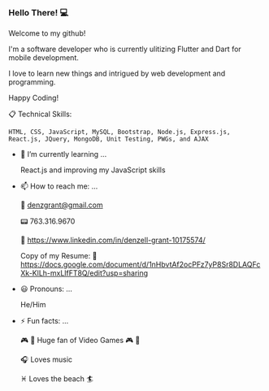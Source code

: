 ### Hello There! :computer:
  Welcome to my github! 
  
  I'm a software developer who is currently ulitizing Flutter and Dart for mobile development.
  
  I love to learn new things and intrigued by web development and programming.
  
  Happy Coding! 
  
  :clipboard: Technical Skills:
  
  `HTML, CSS, JavaScript, MySQL, Bootstrap, Node.js, Express.js, React.js, JQuery, MongoDB, Unit Testing, PWGs, and AJAX`

   
- 🌱 I’m currently learning ...

  React.js and improving my JavaScript skills
  
- 📫 How to reach me: ...

  :email: denzgrant@gmail.com

  :pager: 763.316.9670
  
  :office: https://www.linkedin.com/in/denzell-grant-10175574/
  
  Copy of my Resume: :scroll: https://docs.google.com/document/d/1nHbvtAf2ocPFz7yP8Sr8DLAQFcXk-KlLh-mxLlfFT8Q/edit?usp=sharing
 
  
- :smiley: Pronouns: ...

  He/Him
  
- ⚡ Fun facts: ...

  :video_game: :space_invader: Huge fan of Video Games :video_game: :space_invader:
  
  :headphones: Loves music 
  
  :pisces: Loves the beach :surfer:
  
